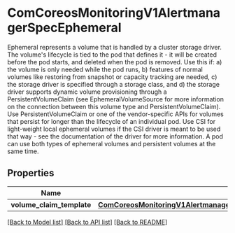 # ComCoreosMonitoringV1AlertmanagerSpecEphemeral

Ephemeral represents a volume that is handled by a cluster storage driver. The volume's lifecycle is tied to the pod that defines it - it will be created before the pod starts, and deleted when the pod is removed.   Use this if: a) the volume is only needed while the pod runs, b) features of normal volumes like restoring from snapshot or capacity    tracking are needed, c) the storage driver is specified through a storage class, and d) the storage driver supports dynamic volume provisioning through    a PersistentVolumeClaim (see EphemeralVolumeSource for more    information on the connection between this volume type    and PersistentVolumeClaim).   Use PersistentVolumeClaim or one of the vendor-specific APIs for volumes that persist for longer than the lifecycle of an individual pod.   Use CSI for light-weight local ephemeral volumes if the CSI driver is meant to be used that way - see the documentation of the driver for more information.   A pod can use both types of ephemeral volumes and persistent volumes at the same time.
## Properties
Name | Type | Description | Notes
------------ | ------------- | ------------- | -------------
**volume_claim_template** | [**ComCoreosMonitoringV1AlertmanagerSpecStorageEphemeralVolumeClaimTemplate**](ComCoreosMonitoringV1AlertmanagerSpecStorageEphemeralVolumeClaimTemplate.md) |  | [optional] 

[[Back to Model list]](../README.md#documentation-for-models) [[Back to API list]](../README.md#documentation-for-api-endpoints) [[Back to README]](../README.md)


